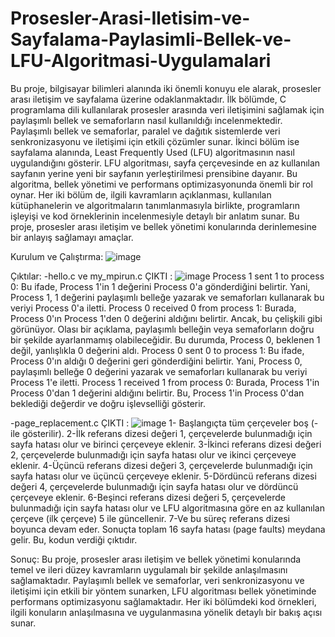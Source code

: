 # Prosesler-Arasi-Iletisim-ve-Sayfalama-Paylasimli-Bellek-ve-LFU-Algoritmasi-Uygulamalari
Bu proje, bilgisayar bilimleri alanında iki önemli konuyu ele alarak, prosesler arası iletişim ve sayfalama üzerine odaklanmaktadır. İlk bölümde, C programlama dili kullanılarak prosesler arasında veri iletişimini sağlamak için paylaşımlı bellek ve semaforların nasıl kullanıldığı incelenmektedir. Paylaşımlı bellek ve semaforlar, paralel ve dağıtık sistemlerde veri senkronizasyonu ve iletişimi için etkili çözümler sunar.
İkinci bölüm ise sayfalama alanında, Least Frequently Used (LFU) algoritmasının nasıl uygulandığını gösterir. LFU algoritması, sayfa çerçevesinde en az kullanılan sayfanın yerine yeni bir sayfanın yerleştirilmesi prensibine dayanır. Bu algoritma, bellek yönetimi ve performans optimizasyonunda önemli bir rol oynar.
Her iki bölüm de, ilgili kavramların açıklanması, kullanılan kütüphanelerin ve algoritmaların tanımlanmasıyla birlikte, programların işleyişi ve kod örneklerinin incelenmesiyle detaylı bir anlatım sunar. Bu proje, prosesler arası iletişim ve bellek yönetimi konularında derinlemesine bir anlayış sağlamayı amaçlar.

Kurulum ve Çalıştırma:
![image](https://github.com/osmandemir2533/Prosesler-Arasi-Iletisim-ve-Sayfalama-Paylasimli-Bellek-ve-LFU-Algoritmasi-Uygulamalari/assets/111290271/ef4f0bb8-1525-4c60-9d40-3676f84e002e)

Çıktılar:
-hello.c ve my_mpirun.c ÇIKTI :
![image](https://github.com/osmandemir2533/Prosesler-Arasi-Iletisim-ve-Sayfalama-Paylasimli-Bellek-ve-LFU-Algoritmasi-Uygulamalari/assets/111290271/a60941a6-7d32-4030-8ef4-4ee65335db02)
Process 1 sent 1 to process 0: Bu ifade, Process 1'in 1 değerini Process 0'a gönderdiğini belirtir. Yani, Process 1, 1 değerini paylaşımlı belleğe yazarak ve semaforları kullanarak bu veriyi Process 0'a iletti.
Process 0 received 0 from process 1: Burada, Process 0'ın Process 1'den 0 değerini aldığını belirtir. Ancak, bu çelişkili gibi görünüyor. Olası bir açıklama, paylaşımlı belleğin veya semaforların doğru bir şekilde ayarlanmamış olabileceğidir. Bu durumda, Process 0, beklenen 1 değil, yanlışlıkla 0 değerini aldı.
Process 0 sent 0 to process 1: Bu ifade, Process 0'ın aldığı 0 değerini geri gönderdiğini belirtir. Yani, Process 0, paylaşımlı belleğe 0 değerini yazarak ve semaforları kullanarak bu veriyi Process 1'e iletti.
Process 1 received 1 from process 0: Burada, Process 1'in Process 0'dan 1 değerini aldığını belirtir. Bu, Process 1'in Process 0'dan beklediği değerdir ve doğru işlevselliği gösterir.

-page_replacement.c ÇIKTI :
![image](https://github.com/osmandemir2533/Prosesler-Arasi-Iletisim-ve-Sayfalama-Paylasimli-Bellek-ve-LFU-Algoritmasi-Uygulamalari/assets/111290271/b757ab3e-479a-4c23-96df-0e70c4ae5ad3)
1- Başlangıçta tüm çerçeveler boş (- ile gösterilir).
2-İlk referans dizesi değeri 1, çerçevelerde bulunmadığı için sayfa hatası olur ve birinci çerçeveye eklenir.
3-İkinci referans dizesi değeri 2, çerçevelerde bulunmadığı için sayfa hatası olur ve ikinci çerçeveye eklenir.
4-Üçüncü referans dizesi değeri 3, çerçevelerde bulunmadığı için sayfa hatası olur ve üçüncü çerçeveye eklenir.
5-Dördüncü referans dizesi değeri 4, çerçevelerde bulunmadığı için sayfa hatası olur ve dördüncü çerçeveye eklenir.
6-Beşinci referans dizesi değeri 5, çerçevelerde bulunmadığı için sayfa hatası olur ve LFU algoritmasına göre en az kullanılan çerçeve (ilk çerçeve) 5 ile güncellenir.
7-Ve bu süreç referans dizesi boyunca devam eder.
Sonuçta toplam 16 sayfa hatası (page faults) meydana gelir. Bu, kodun verdiği çıktıdır.

Sonuç:
Bu proje, prosesler arası iletişim ve bellek yönetimi konularında temel ve ileri düzey kavramların uygulamalı bir şekilde anlaşılmasını sağlamaktadır. Paylaşımlı bellek ve semaforlar, veri senkronizasyonu ve iletişimi için etkili bir yöntem sunarken, LFU algoritması bellek yönetiminde performans optimizasyonu sağlamaktadır. Her iki bölümdeki kod örnekleri, ilgili konuların anlaşılmasına ve uygulanmasına yönelik detaylı bir bakış açısı sunar.



